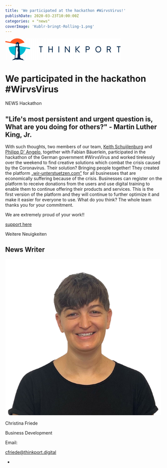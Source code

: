 ```yaml
---
title: 'We participated at the hackathon #WirvsVirus!'
publishDate: 2020-03-23T10:00:00Z
categories: + "news"
coverImage: 'Kublr-bringt-Rolling-1.png'
---
```


[![Thinkport Logo](images/Logo_horizontral_new-ovavzp5ztqmosy1yz1jrwr9fv5swhtoc0bky3tkc3g.png 'Logo Bright Colours')](https://thinkport.digital)

# We participated in the hackathon #WirvsVirus

NEWS Hackathon

## "Life's most persistent and urgent question is, What are you doing for others?" - Martin Luther King, Jr.

With such thoughts, two members of our team, [Keith Schuijlenburg](https://www.linkedin.com/in/ACoAACKRgq8BMkbWrQu2LOU_0nLYZQ3OvV_EBoY/) and [Philipp D' Angelo](https://www.linkedin.com/in/ACoAAB3aMTcB4eJrtubyPFKoNioU6iZOO5kZPgE/), together with Fabian Bäuerlein, participated in the hackathon of the German government #WirvsVirus and worked tirelessly over the weekend to find creative solutions which combat the crisis caused by the Coronavirus. Their solution? Bringing people together! They created the platform „[wir-unterstuetzen.com”](http://www.wir-unterstuetzen.com/) for all businesses that are economically suffering because of the crisis. Businesses can register on the platform to receive donations from the users and use digital training to enable them to continue offering their products and services. This is the first version of the platform and they will continue to further optimize it and make it easier for everyone to use. What do you think? The whole team thanks you for your commitment.

We are extremely proud of your work!!

[support here](https://bit.ly/3bjconL)

Weitere Neuigkeiten

## News Writer

![portrait Christina](images/Christina.png)

Christina Friede

Business Development

Email:

[cfriede@thinkport.digital](mailto:cfriede@thinkport.digital)

-  [](https://www.linkedin.com/in/christina-friede-2a6426168/)
